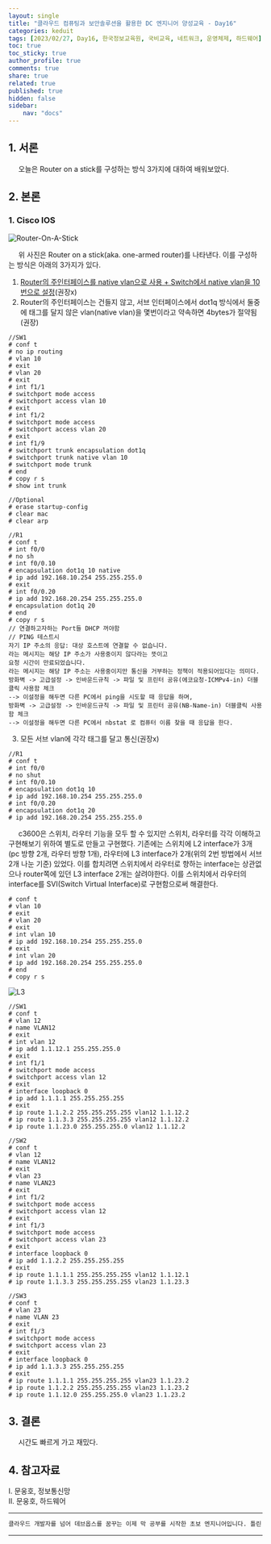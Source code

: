 ```yaml
---
layout: single
title: "클라우드 컴퓨팅과 보안솔루션을 활용한 DC 엔지니어 양성교육 - Day16"
categories: keduit
tags: [2023/02/27, Day16, 한국정보교육원, 국비교육, 네트워크, 운영체제, 하드웨어]
toc: true
toc_sticky: true
author_profile: true
comments: true
share: true
related: true
published: true
hidden: false
sidebar: 
    nav: "docs"
---
```


## 1. 서론  

&nbsp;&nbsp;&nbsp;&nbsp; 오늘은 Router on a stick를 구성하는 방식 3가지에 대하여 배워보았다.

## 2. 본론  

### 1. Cisco IOS  

![Router-On-A-Stick](https://user-images.githubusercontent.com/124491456/221452027-3ce9681d-07f9-4eb2-986d-f67a1b98190f.jpeg)

&nbsp;&nbsp;&nbsp;&nbsp; 위 사진은 Router on a stick(aka. one-armed router)를 나타낸다. 이를 구성하는 방식은 아래의 3가지가 있다.
1. [Router의 주인터페이스를 native vlan으로 사용 + Switch에서 native vlan을 10번으로 설정](https://holeman4110.github.io/keduit/keduit-day14/)(권장x)
2. Router의 주인터페이스는 건들지 않고, 서브 인터페이스에서 dot1q 방식에서 둘중에 태그를 달지 않은 vlan(native vlan)을 몇번이라고 약속하면 4bytes가 절약됨(권장)

```
//SW1
# conf t
# no ip routing
# vlan 10
# exit
# vlan 20
# exit
# int f1/1
# switchport mode access
# switchport access vlan 10
# exit
# int f1/2
# switchport mode access
# switchport access vlan 20
# exit
# int f1/9
# switchport trunk encapsulation dot1q
# switchport trunk native vlan 10
# switchport mode trunk
# end
# copy r s
# show int trunk

//Optional
# erase startup-config
# clear mac
# clear arp
```

```
//R1
# conf t
# int f0/0
# no sh
# int f0/0.10
# encapsulation dot1q 10 native
# ip add 192.168.10.254 255.255.255.0
# exit
# int f0/0.20
# ip add 192.168.20.254 255.255.255.0
# encapsulation dot1q 20
# end
# copy r s
// 연결하고자하는 Port들 DHCP 꺼야함
// PING 테스트시
자기 IP 주소의 응답: 대상 호스트에 연결할 수 없습니다.
라는 메시지는 해당 IP 주소가 사용중이지 않다라는 뜻이고
요청 시간이 만료되었습니다.
라는 메시지는 해당 IP 주소는 사용중이지만 통신을 거부하는 정책이 적용되어있다는 의미다.
방화벽 -> 고급설정 -> 인바운드규칙 -> 파일 및 프린터 공유(에코요청-ICMPv4-in) 더블클릭 사용함 체크
--> 이설정을 해두면 다른 PC에서 ping을 시도할 때 응답을 하며,
방화벽 -> 고급설정 -> 인바운드규칙 -> 파일 및 프린터 공유(NB-Name-in) 더블클릭 사용함 체크
--> 이설정을 해두면 다른 PC에서 nbstat 로 컴퓨터 이름 찾을 때 응답을 한다.
```

3. 모든 서브 vlan에 각각 태그를 달고 통신(권장x)

```
//R1
# conf t
# int f0/0
# no shut
# int f0/0.10
# encapsulation dot1q 10
# ip add 192.168.10.254 255.255.255.0
# int f0/0.20
# encapsulation dot1q 20
# ip add 192.168.20.254 255.255.255.0
```

&nbsp;&nbsp;&nbsp;&nbsp; c3600은 스위치, 라우터 기능을 모두 할 수 있지만 스위치, 라우터를 각각 이해하고 구현해보기 위하여 별도로 만들고 구현했다. 기존에는 스위치에 L2 interface가 3개(pc 방향 2개, 라우터 방향 1개), 라우터에 L3 interface가 2개(위의 2번 방법에서 서브 2개 나눈 기준) 있었다. 이를 합치려면 스위치에서 라우터로 향하는 interface는 상관없으나 router쪽에 있던 L3 interface 2개는 살려야한다. 이를 스위치에서 라우터의 interface를 SVI(Switch Virtual Interface)로 구현함으로써 해결한다.

```
# conf t
# vlan 10
# exit
# vlan 20
# exit
# int vlan 10
# ip add 192.168.10.254 255.255.255.0
# exit
# int vlan 20
# ip add 192.168.20.254 255.255.255.0
# end
# copy r s
```

![L3](https://user-images.githubusercontent.com/124491456/221463754-cc1cce30-3b7d-4014-84a8-0db02f028acc.png)

```
//SW1
# conf t
# vlan 12
# name VLAN12
# exit
# int vlan 12
# ip add 1.1.12.1 255.255.255.0
# exit
# int f1/1
# switchport mode access
# switchport access vlan 12
# exit
# interface loopback 0
# ip add 1.1.1.1 255.255.255.255
# exit
# ip route 1.1.2.2 255.255.255.255 vlan12 1.1.12.2
# ip route 1.1.3.3 255.255.255.255 vlan12 1.1.12.2
# ip route 1.1.23.0 255.255.255.0 vlan12 1.1.12.2
```

```
//SW2
# conf t
# vlan 12
# name VLAN12
# exit
# vlan 23
# name VLAN23
# exit
# int f1/2
# switchport mode access
# switchport access vlan 12
# exit
# int f1/3
# switchport mode access
# switchport access vlan 23
# exit
# interface loopback 0
# ip add 1.1.2.2 255.255.255.255
# exit
# ip route 1.1.1.1 255.255.255.255 vlan12 1.1.12.1
# ip route 1.1.3.3 255.255.255.255 vlan23 1.1.23.3
```

```
//SW3
# conf t
# vlan 23
# name VLAN 23
# exit
# int f1/3
# switchport mode access
# switchport access vlan 23
# exit
# interface loopback 0
# ip add 1.1.3.3 255.255.255.255
# exit
# ip route 1.1.1.1 255.255.255.255 vlan23 1.1.23.2
# ip route 1.1.2.2 255.255.255.255 vlan23 1.1.23.2
# ip route 1.1.12.0 255.255.255.0 vlan23 1.1.23.2
```

## 3. 결론  

&nbsp;&nbsp;&nbsp;&nbsp; 시간도 빠르게 가고 재밌다.

## 4. 참고자료  

Ⅰ. 문웅호, 정보통신망   
Ⅱ. 문웅호, 하드웨어

---

```bash
클라우드 개발자를 넘어 데브옵스를 꿈꾸는 이제 막 공부를 시작한 초보 엔지니어입니다. 틀린 점이 있으면 친절하게 댓글 부탁드립니다. :)
```

---
